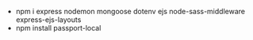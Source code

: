 - npm i express nodemon mongoose dotenv ejs node-sass-middleware express-ejs-layouts 
- npm install passport-local
